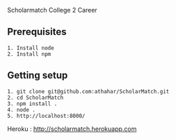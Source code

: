 
Scholarmatch  College 2 Career

Prerequisites 
--------------------------------
	1. Install node
	2. Install npm



Getting setup 
--------------------------------

    1. git clone git@github.com:athahar/ScholarMatch.git
    2. cd ScholarMatch
    3. npm install .
    4. node .
    5. http://localhost:8000/
    

Heroku : http://scholarmatch.herokuapp.com

